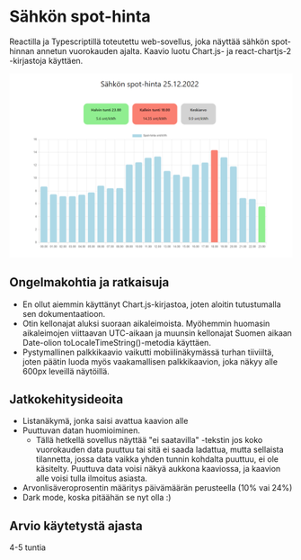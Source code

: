 # Sähkön spot-hinta
Reactilla ja Typescriptillä toteutettu web-sovellus, joka näyttää sähkön spot-hinnan annetun vuorokauden ajalta.
Kaavio luotu Chart.js- ja react-chartjs-2 -kirjastoja käyttäen.

![Kuvakaappaus sovelluksesta](./sovellus_screenshot.png)

## Ongelmakohtia ja ratkaisuja
- En ollut aiemmin käyttänyt Chart.js-kirjastoa, joten aloitin tutustumalla sen dokumentaatioon.
- Otin kellonajat aluksi suoraan aikaleimoista. Myöhemmin huomasin aikaleimojen viittaavan UTC-aikaan ja muunsin kellonajat Suomen aikaan Date-olion toLocaleTimeString()-metodia käyttäen. 
- Pystymallinen palkkikaavio vaikutti mobiilinäkymässä turhan tiiviiltä, joten päätin luoda myös vaakamallisen palkkikaavion, joka näkyy alle 600px leveillä näytöillä. 

## Jatkokehitysideoita
- Listanäkymä, jonka saisi avattua kaavion alle
- Puuttuvan datan huomioiminen.
    - Tällä hetkellä sovellus näyttää "ei saatavilla" -tekstin jos koko vuorokauden data puuttuu tai sitä ei saada ladattua, mutta sellaista tilannetta, jossa data vaikka yhden tunnin kohdalta puuttuu, ei ole käsitelty. Puuttuva data voisi näkyä aukkona kaaviossa, ja kaavion alle voisi tulla ilmoitus asiasta.
- Arvonlisäveroprosentin määritys päivämäärän perusteella (10% vai 24%)
- Dark mode, koska pitäähän se nyt olla :)

## Arvio käytetystä ajasta
4-5 tuntia